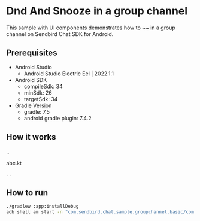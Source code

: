 # Dnd And Snooze in a group channel

This sample with UI components demonstrates how to ~~ in a group channel on Sendbird Chat SDK for Android.

## Prerequisites
+ Android Studio
  + Android Studio Electric Eel | 2022.1.1
+ Android SDK
    + compileSdk: 34
    + minSdk: 26
    + targetSdk: 34
+ Gradle Version
    + gradle: 7.5
    + android gradle plugin: 7.4.2

## How it works
..

abc.kt
``` kotlin
..
```

## How to run
``` bash
./gradlew :app:installDebug
adb shell am start -n "com.sendbird.chat.sample.groupchannel.basic/com.sendbird.chat.sample.groupchannel.basic.base.SplashActivity" -a android.intent.action.MAIN -c android.intent.category.LAUNCHER --splashscreen-show-icon
```

